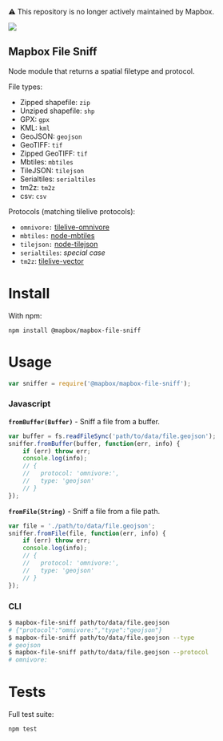 ⚠️ This repository is no longer actively maintained by Mapbox.

![](mapbox-file-sniff.jpg)

## Mapbox File Sniff 

Node module that returns a spatial filetype and protocol.

File types:

- Zipped shapefile: `zip`
- Unziped shapefile: `shp`
- GPX: `gpx`
- KML: `kml`
- GeoJSON: `geojson`
- GeoTIFF: `tif`
- Zipped GeoTIFF: `tif`
- Mbtiles: `mbtiles`
- TileJSON: `tilejson`
- Serialtiles: `serialtiles`
- tm2z: `tm2z`
- csv: `csv`

Protocols (matching tilelive protocols):

- `omnivore:` [tilelive-omnivore](https://github.com/mapbox/tilelive-omnivore)
- `mbtiles:` [node-mbtiles](https://github.com/mapbox/node-mbtiles)
- `tilejson:` [node-tilejson](https://github.com/mapbox/node-tilejson)
- `serialtiles`: *special case*
- `tm2z`: [tilelive-vector](https://github.com/mapbox/tilelive-vector)

# Install

With npm:
```
npm install @mapbox/mapbox-file-sniff
```

# Usage

```Javascript
var sniffer = require('@mapbox/mapbox-file-sniff');
```

### Javascript

**`fromBuffer(Buffer)`** - Sniff a file from a buffer.

```javascript
var buffer = fs.readFileSync('path/to/data/file.geojson');
sniffer.fromBuffer(buffer, function(err, info) {
	if (err) throw err;
	console.log(info);
	// {
	//   protocol: 'omnivore:',
	//   type: 'geojson'
	// }
});
```

**`fromFile(String)`** - Sniff a file from a file path.

```javascript
var file = './path/to/data/file.geojson';
sniffer.fromFile(file, function(err, info) {
	if (err) throw err;
	console.log(info);
	// {
	//   protocol: 'omnivore:',
	//   type: 'geojson'
	// }
});
```

### CLI

```sh
$ mapbox-file-sniff path/to/data/file.geojson
# {"protocol":"omnivore:","type":"geojson"}
$ mapbox-file-sniff path/to/data/file.geojson --type
# geojson
$ mapbox-file-sniff path/to/data/file.geojson --protocol
# omnivore:
```

# Tests

Full test suite:

`npm test`
